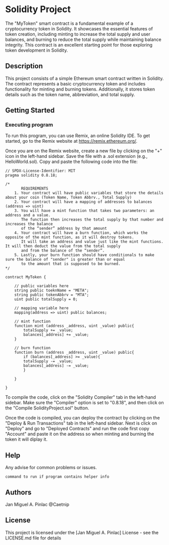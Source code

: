 # Solidity Project

The "MyToken" smart contract is a fundamental example of a cryptocurrency token in Solidity. It showcases the essential features of token creation, including minting to increase the total supply and user balances, and burning to reduce the total supply while maintaining balance integrity. This contract is an excellent starting point for those exploring token development in Solidity.

## Description

This project consists of a simple Ethereum smart contract written in Solidity. The contract represents a basic cryptocurrency token and includes functionality for minting and burning tokens. Additionally, it stores token details such as the token name, abbreviation, and total supply.

## Getting Started

### Executing program

To run this program, you can use Remix, an online Solidity IDE. To get started, go to the Remix website at https://remix.ethereum.org/.

Once you are on the Remix website, create a new file by clicking on the "+" icon in the left-hand sidebar. Save the file with a .sol extension (e.g., HelloWorld.sol). Copy and paste the following code into the file:
```
// SPDX-License-Identifier: MIT
pragma solidity 0.8.18;

/*
       REQUIREMENTS
    1. Your contract will have public variables that store the details about your coin (Token Name, Token Abbrv., Total Supply)
    2. Your contract will have a mapping of addresses to balances (address => uint)
    3. You will have a mint function that takes two parameters: an address and a value. 
       The function then increases the total supply by that number and increases the balance 
       of the “sender” address by that amount
    4. Your contract will have a burn function, which works the opposite of the mint function, as it will destroy tokens. 
       It will take an address and value just like the mint functions. It will then deduct the value from the total supply 
       and from the balance of the “sender”.
    5. Lastly, your burn function should have conditionals to make sure the balance of "sender" is greater than or equal 
       to the amount that is supposed to be burned.
*/

contract MyToken {

    // public variables here
    string public toeknName = "META";
    string public tokenAbbrv = "MTA";
    uint public totalSupply = 0;

    // mapping variable here
    mapping(address => uint) public balances;

    // mint function
    function mint (address _address, uint _value) public{
        totalSupply += _value;
        balances[_address] += _value;
    }

    // burn function
    function burn (address _address, uint _value) public{
        if (balances[_address] >= _value){
        totalSupply -= _value;
        balances[_address] -= _value;
        }
        
    }

}
```
To compile the code, click on the "Solidity Compiler" tab in the left-hand sidebar. Make sure the "Compiler" option is set to "0.8.18", and then click on the "Compile SolidityProject.sol" button.

Once the code is compiled, you can deploy the contract by clicking on the "Deploy & Run Transactions" tab in the left-hand sidebar. Next is click on "Deploy" and go to "Deployed Contracts" and run the code first copy "Account" and paste it on the address so when minting and burning the token it will diplay it.
## Help

Any advise for common problems or issues.
```
command to run if program contains helper info
```

## Authors

Jan Miguel A. Pinlac @Caetnip


## License

This project is licensed under the [Jan Miguel A. Pinlac] License - see the LICENSE.md file for details
